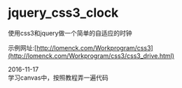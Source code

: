 # jquery_css3_clock
使用css3和jquery做一个简单的自适应的时钟

示例网址:[http://lomenck.com/Workprogram/css3](http://lomenck.com/Workprogram/css3/css3_drive.html)

2016-11-17</br>
学习canvas中，按照教程弄一遍代码
